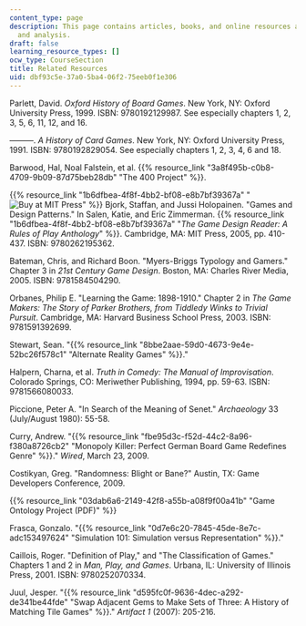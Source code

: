 ```yaml
---
content_type: page
description: This page contains articles, books, and online resources about game design
  and analysis.
draft: false
learning_resource_types: []
ocw_type: CourseSection
title: Related Resources
uid: dbf93c5e-37a0-5ba4-06f2-75eeb0f1e306
---
```

Parlett, David. *Oxford History of Board Games*. New York, NY: Oxford University Press, 1999. ISBN: 9780192129987. See especially chapters 1, 2, 3, 5, 6, 11, 12, and 16.

———. *A History of Card Games*. New York, NY: Oxford University Press, 1991. ISBN: 9780192829054. See especially chapters 1, 2, 3, 4, 6 and 18.

Barwood, Hal, Noal Falstein, et al. {{% resource_link "3a8f495b-c0b8-4709-9b09-87d75beb28db" "The 400 Project" %}}.

{{% resource_link "1b6dfbea-4f8f-4bb2-bf08-e8b7bf39367a" "![Buy at MIT Press](/images/mp_logo.gif)" %}} Bjork, Staffan, and Jussi Holopainen. "Games and Design Patterns." In Salen, Katie, and Eric Zimmerman. {{% resource_link "1b6dfbea-4f8f-4bb2-bf08-e8b7bf39367a" "*The Game Design Reader: A Rules of Play Anthology*" %}}. Cambridge, MA: MIT Press, 2005, pp. 410-437. ISBN: 9780262195362.

Bateman, Chris, and Richard Boon. "Myers-Briggs Typology and Gamers." Chapter 3 in *21st Century Game Design*. Boston, MA: Charles River Media, 2005. ISBN: 9781584504290.

Orbanes, Philip E. "Learning the Game: 1898-1910." Chapter 2 in *The Game Makers: The Story of Parker Brothers, from Tiddledy Winks to Trivial Pursuit*. Cambridge, MA: Harvard Business School Press, 2003. ISBN: 9781591392699.

Stewart, Sean. "{{% resource_link "8bbe2aae-59d0-4673-9e4e-52bc26f578c1" "Alternate Reality Games" %}}."

Halpern, Charna, et al. *Truth in Comedy: The Manual of Improvisation*. Colorado Springs, CO: Meriwether Publishing, 1994, pp. 59-63. ISBN: 9781566080033.

Piccione, Peter A. "In Search of the Meaning of Senet." *Archaeology* 33 (July/August 1980): 55-58.

Curry, Andrew. "{{% resource_link "fbe95d3c-f52d-44c2-8a96-f380a8726cb2" "Monopoly Killer: Perfect German Board Game Redefines Genre" %}}." *Wired*, March 23, 2009.

Costikyan, Greg. "Randomness: Blight or Bane?" Austin, TX: Game Developers Conference, 2009.

{{% resource_link "03dab6a6-2149-42f8-a55b-a08f9f00a41b" "Game Ontology Project (PDF)" %}}

Frasca, Gonzalo. "{{% resource_link "0d7e6c20-7845-45de-8e7c-adc153497624" "Simulation 101: Simulation versus Representation" %}}."

Caillois, Roger. "Definition of Play," and "The Classification of Games." Chapters 1 and 2 in *Man, Play, and Games*. Urbana, IL: University of Illinois Press, 2001. ISBN: 9780252070334.

Juul, Jesper. "{{% resource_link "d595fc0f-9636-4dec-a292-de341be44fde" "Swap Adjacent Gems to Make Sets of Three: A History of Matching Tile Games" %}}." *Artifact 1* (2007): 205-216.